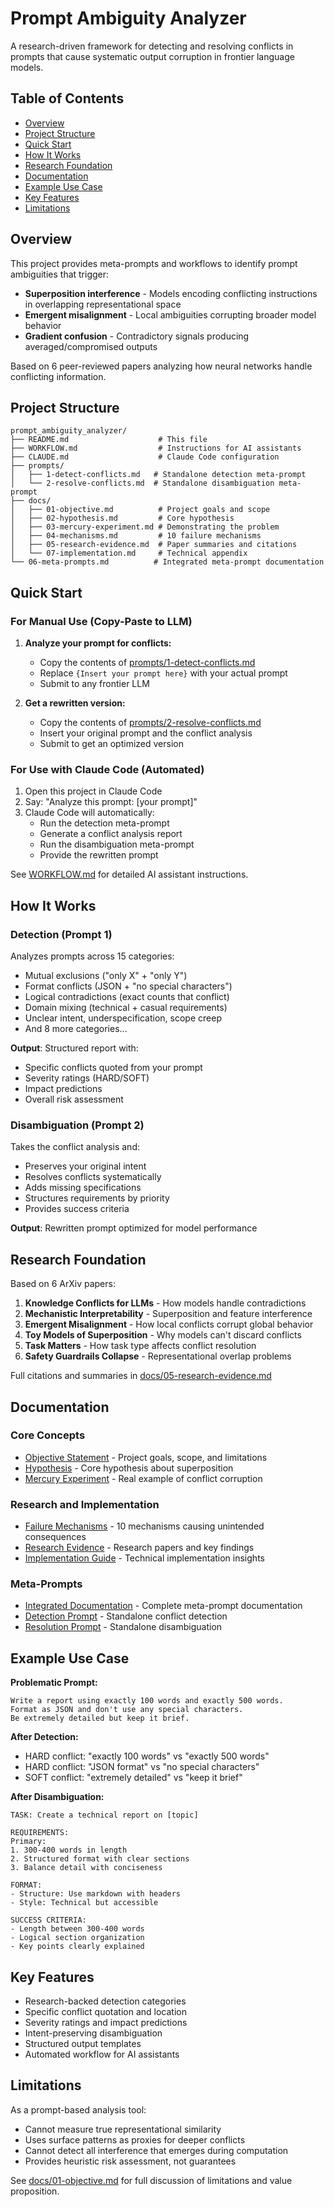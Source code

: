# Prompt Ambiguity Analyzer

A research-driven framework for detecting and resolving conflicts in prompts that cause systematic output corruption in frontier language models.

## Table of Contents

- [Overview](#overview)
- [Project Structure](#project-structure)
- [Quick Start](#quick-start)
- [How It Works](#how-it-works)
- [Research Foundation](#research-foundation)
- [Documentation](#documentation)
- [Example Use Case](#example-use-case)
- [Key Features](#key-features)
- [Limitations](#limitations)

## Overview

This project provides meta-prompts and workflows to identify prompt ambiguities that trigger:
- **Superposition interference** - Models encoding conflicting instructions in overlapping representational space
- **Emergent misalignment** - Local ambiguities corrupting broader model behavior
- **Gradient confusion** - Contradictory signals producing averaged/compromised outputs

Based on 6 peer-reviewed papers analyzing how neural networks handle conflicting information.

## Project Structure

```
prompt_ambiguity_analyzer/
├── README.md                    # This file
├── WORKFLOW.md                  # Instructions for AI assistants
├── CLAUDE.md                    # Claude Code configuration
├── prompts/
│   ├── 1-detect-conflicts.md   # Standalone detection meta-prompt
│   └── 2-resolve-conflicts.md  # Standalone disambiguation meta-prompt
├── docs/
│   ├── 01-objective.md          # Project goals and scope
│   ├── 02-hypothesis.md         # Core hypothesis
│   ├── 03-mercury-experiment.md # Demonstrating the problem
│   ├── 04-mechanisms.md         # 10 failure mechanisms
│   ├── 05-research-evidence.md  # Paper summaries and citations
│   └── 07-implementation.md     # Technical appendix
└── 06-meta-prompts.md          # Integrated meta-prompt documentation
```

## Quick Start

### For Manual Use (Copy-Paste to LLM)

1. **Analyze your prompt for conflicts:**
   - Copy the contents of [prompts/1-detect-conflicts.md](prompts/1-detect-conflicts.md)
   - Replace `{Insert your prompt here}` with your actual prompt
   - Submit to any frontier LLM

2. **Get a rewritten version:**
   - Copy the contents of [prompts/2-resolve-conflicts.md](prompts/2-resolve-conflicts.md)
   - Insert your original prompt and the conflict analysis
   - Submit to get an optimized version

### For Use with Claude Code (Automated)

1. Open this project in Claude Code
2. Say: "Analyze this prompt: [your prompt]"
3. Claude Code will automatically:
   - Run the detection meta-prompt
   - Generate a conflict analysis report
   - Run the disambiguation meta-prompt
   - Provide the rewritten prompt

See [WORKFLOW.md](WORKFLOW.md) for detailed AI assistant instructions.

## How It Works

### Detection (Prompt 1)

Analyzes prompts across 15 categories:
- Mutual exclusions ("only X" + "only Y")
- Format conflicts (JSON + "no special characters")
- Logical contradictions (exact counts that conflict)
- Domain mixing (technical + casual requirements)
- Unclear intent, underspecification, scope creep
- And 8 more categories...

**Output**: Structured report with:
- Specific conflicts quoted from your prompt
- Severity ratings (HARD/SOFT)
- Impact predictions
- Overall risk assessment

### Disambiguation (Prompt 2)

Takes the conflict analysis and:
- Preserves your original intent
- Resolves conflicts systematically
- Adds missing specifications
- Structures requirements by priority
- Provides success criteria

**Output**: Rewritten prompt optimized for model performance

## Research Foundation

Based on 6 ArXiv papers:
1. **Knowledge Conflicts for LLMs** - How models handle contradictions
2. **Mechanistic Interpretability** - Superposition and feature interference
3. **Emergent Misalignment** - How local conflicts corrupt global behavior
4. **Toy Models of Superposition** - Why models can't discard conflicts
5. **Task Matters** - How task type affects conflict resolution
6. **Safety Guardrails Collapse** - Representational overlap problems

Full citations and summaries in [docs/05-research-evidence.md](docs/05-research-evidence.md)

## Documentation

### Core Concepts
- [Objective Statement](docs/01-objective.md) - Project goals, scope, and limitations
- [Hypothesis](docs/02-hypothesis.md) - Core hypothesis about superposition
- [Mercury Experiment](docs/03-mercury-experiment.md) - Real example of conflict corruption

### Research and Implementation
- [Failure Mechanisms](docs/04-mechanisms.md) - 10 mechanisms causing unintended consequences
- [Research Evidence](docs/05-research-evidence.md) - Research papers and key findings
- [Implementation Guide](docs/07-implementation.md) - Technical implementation insights

### Meta-Prompts
- [Integrated Documentation](06-meta-prompts.md) - Complete meta-prompt documentation
- [Detection Prompt](prompts/1-detect-conflicts.md) - Standalone conflict detection
- [Resolution Prompt](prompts/2-resolve-conflicts.md) - Standalone disambiguation

## Example Use Case

**Problematic Prompt:**
```
Write a report using exactly 100 words and exactly 500 words.
Format as JSON and don't use any special characters.
Be extremely detailed but keep it brief.
```

**After Detection:**
- HARD conflict: "exactly 100 words" vs "exactly 500 words"
- HARD conflict: "JSON format" vs "no special characters"
- SOFT conflict: "extremely detailed" vs "keep it brief"

**After Disambiguation:**
```
TASK: Create a technical report on [topic]

REQUIREMENTS:
Primary:
1. 300-400 words in length
2. Structured format with clear sections
3. Balance detail with conciseness

FORMAT:
- Structure: Use markdown with headers
- Style: Technical but accessible

SUCCESS CRITERIA:
- Length between 300-400 words
- Logical section organization
- Key points clearly explained
```

## Key Features

- Research-backed detection categories
- Specific conflict quotation and location
- Severity ratings and impact predictions
- Intent-preserving disambiguation
- Structured output templates
- Automated workflow for AI assistants

## Limitations

As a prompt-based analysis tool:
- Cannot measure true representational similarity
- Uses surface patterns as proxies for deeper conflicts
- Cannot detect all interference that emerges during computation
- Provides heuristic risk assessment, not guarantees

See [docs/01-objective.md](docs/01-objective.md) for full discussion of limitations and value proposition.